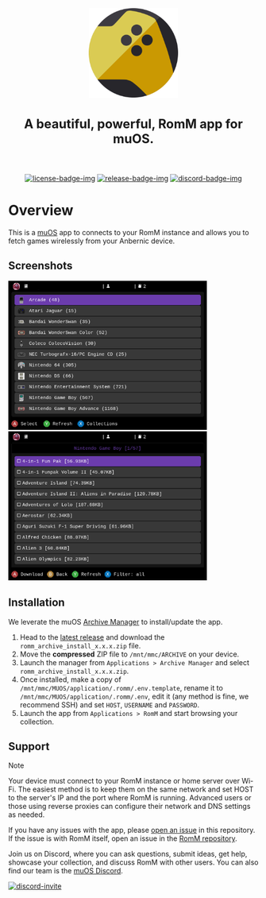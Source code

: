 <!-- trunk-ignore-all(markdownlint/MD033) -->
<!-- trunk-ignore(markdownlint/MD041) -->
<div align="center">

  <img src=".github/resources/isotipo.png" height="180px" width="auto" alt="romm-muos logo">
    <h3 style="font-size: 25px;">
    A beautiful, powerful, RomM app for muOS.
  </h3>

<br>

[![license-badge-img]][license-badge]
[![release-badge-img]][release-badge]
[![discord-badge-img]][discord-badge]

<!-- [![wiki-badge-img]][wiki] -->

  </div>
</div>

# Overview

This is a [muOS](https://muos.dev/) app to connects to your RomM instance and allows you to fetch games wirelessly from your Anbernic device.

## Screenshots

<div>
  <img src=".github/resources/platforms.png" height="300px" width="auto" alt="muos app platforms list">
  <img src=".github/resources/gamelist.png" height="300px" width="auto" alt="muos app game list">
</div>

## Installation

We leverate the muOS [Archive Manager](https://muos.dev/help/archive) to install/update the app.

1. Head to the [latest release](https://github.com/rommapp/muos-app/releases/latest) and download the `romm_archive_install_x.x.x.zip` file.
2. Move the **compressed** ZIP file to `/mnt/mmc/ARCHIVE` on your device.
3. Launch the manager from `Applications > Archive Manager` and select `romm_archive_install_x.x.x.zip`.
4. Once installed, make a copy of `/mnt/mmc/MUOS/application/.romm/.env.template`, rename it to `/mnt/mmc/MUOS/application/.romm/.env`, edit it (any method is fine, we recommend SSH) and set `HOST`, `USERNAME` and `PASSWORD`.
5. Launch the app from `Applications > RomM` and start browsing your collection.

## Support

> [!NOTE]
> Your device must connect to your RomM instance or home server over Wi-Fi. The easiest method is to keep them on the same network and set HOST to the server's IP and the port where RomM is running. Advanced users or those using reverse proxies can configure their network and DNS settings as needed.

If you have any issues with the app, please [open an issue](https://github.com/rommapp/muos-app/issues/new) in this repository. If the issue is with RomM itself, open an issue in the [RomM repository](https://github.com/rommapp/romm/issues/new/choose).

Join us on Discord, where you can ask questions, submit ideas, get help, showcase your collection, and discuss RomM with other users. You can also find our team is the [muOS Discord](https://discord.com/invite/muos).

[![discord-invite]][discord-invite-url]

<!-- Badges -->

[license-badge-img]: https://img.shields.io/github/license/rommapp/muos-app?style=for-the-badge&color=a32d2a
[license-badge]: LICENSE
[release-badge-img]: https://img.shields.io/github/v/release/rommapp/muos-app?style=for-the-badge
[release-badge]: https://github.com/rommapp/muos-app/releases
[discord-badge-img]: https://img.shields.io/badge/discord-7289da?style=for-the-badge
[discord-badge]: https://discord.gg/P5HtHnhUDH

<!-- Links -->

[discord-invite]: https://invidget.switchblade.xyz/P5HtHnhUDH
[discord-invite-url]: https://discord.gg/P5HtHnhUDH
